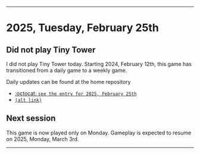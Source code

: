 
***

# 2025, Tuesday, February 25th

## Did not play Tiny Tower

<!-- TODO: For each weekly entry, make sure the date is correct. The day of the week should be modified in 4 places !-->

I did not play Tiny Tower today. Starting 2024, February 12th, this game has transitioned from a daily game to a weekly game.

Daily updates can be found at the home repository

- [:octocat: `see the entry for 2025, February 25th`](https://github.com/seanpm2001/SeansLifeArchive_Images_TinyTower/tree/master/tiny%20tower/2025/02_February/25/) 
- [`(alt link)`](/tiny%20tower/2025/02_February/25/)

## Next session

This game is now played only on Monday. Gameplay is expected to resume on 2025, Monday, March 3rd.

***
